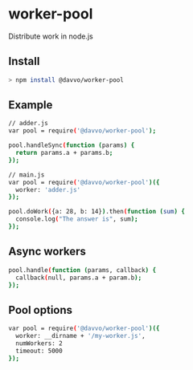 # worker-pool
Distribute work in node.js

## Install
```sh
> npm install @davvo/worker-pool
```

## Example
```sh
// adder.js
var pool = require('@davvo/worker-pool');

pool.handleSync(function (params) { 
  return params.a + params.b;
});
```

```sh
// main.js
var pool = require('@davvo/worker-pool')({
  worker: 'adder.js'
});

pool.doWork({a: 28, b: 14}).then(function (sum) {
  console.log("The answer is", sum);
});
```

## Async workers
```sh
pool.handle(function (params, callback) {
  callback(null, params.a + param.b);
});
```

## Pool options
```sh
var pool = require('@davvo/worker-pool')({
  worker: __dirname + '/my-worker.js',
  numWorkers: 2
  timeout: 5000
});
```
